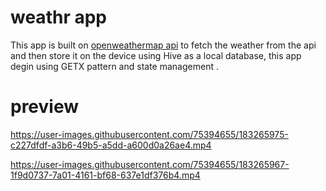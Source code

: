 # weathr app

This app is built on [openweathermap api](https://openweathermap.org/) to fetch the weather from the api  and then store it on the device using Hive as a local database, this app degin using GETX pattern and state management .

# preview 
https://user-images.githubusercontent.com/75394655/183265975-c227dfdf-a3b6-49b5-a5dd-a600d0a26ae4.mp4

https://user-images.githubusercontent.com/75394655/183265967-1f9d0737-7a01-4161-bf68-637e1df376b4.mp4
